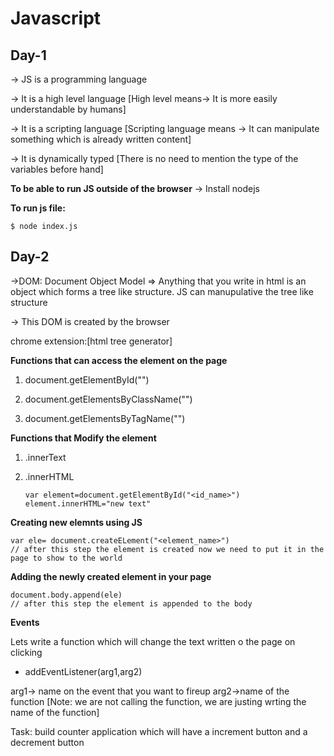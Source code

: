 # Javascript

## Day-1

-> JS is a programming language

-> It is a high level language [High level means-> It is more easily understandable by humans]

-> It is a scripting language [Scripting language means -> It can manipulate something which is already written content]

-> It is dynamically typed [There is no need to mention the type of the variables before hand]

**To be able to run JS outside of the browser** -> Install nodejs

**To run js file:**

```
$ node index.js
```

## Day-2

->DOM: Document Object Model => Anything that you write in html is an object which forms a tree like structure. JS can manupulative the tree like structure

-> This DOM is created by the browser

chrome extension:[html tree generator]

**Functions that can access the element on the page**

1. document.getElementById("")

2. document.getElementsByClassName("")

3. document.getElementsByTagName("")

**Functions that Modify the element**

1. .innerText

2. .innerHTML

   ```
   var element=document.getElementById("<id_name>")
   element.innerHTML="new text"
   ```

**Creating new elemnts using JS**

```
var ele= document.createELement("<element_name>")
// after this step the element is created now we need to put it in the page to show to the world
```

**Adding the newly created element in your page**

```
document.body.append(ele)
// after this step the element is appended to the body
```

**Events**

Lets write a function which will change the text written o the page on clicking

- addEventListener(arg1,arg2)

arg1-> name on the event that you want to fireup
arg2->name of the function [Note: we are not calling the function, we are justing wrting the name of the function]

Task: build counter application which will have a increment button and a decrement button
